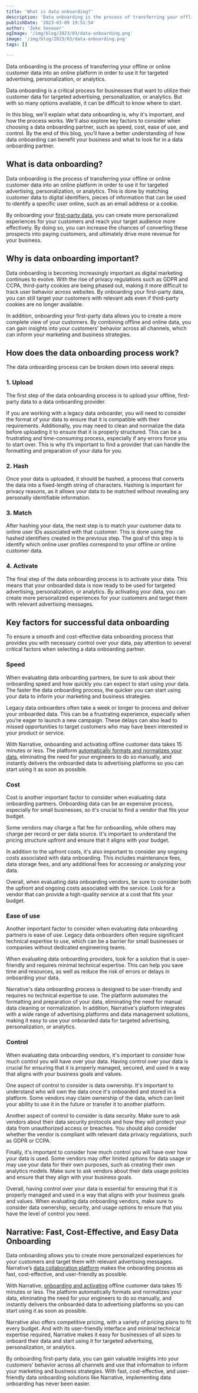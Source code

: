 ```yaml
---
title: 'What is data onboarding?'
description: 'Data onboarding is the process of transferring your offline customer data into an online platform to use it for targeted advertising and personalization.'
publishDate: '2023-03-09 19:51:54'
author: 'Zeke Sexauer'
ogImage: '/img/blog/2023/03/data-onboarding.png'
image: '/img/blog/2023/03/data-onboarding.png'
tags: []

---
```

Data onboarding is the process of transferring your offline or online customer data into an online platform in order to use it for targeted advertising, personalization, or analytics.

Data onboarding is a critical process for businesses that want to utilize their customer data for targeted advertising, personalization, or analytics. But with so many options available, it can be difficult to know where to start.

In this blog, we'll explain what data onboarding is, why it's important, and how the process works. We'll also explore key factors to consider when choosing a data onboarding partner, such as speed, cost, ease of use, and control. By the end of this blog, you'll have a better understanding of how data onboarding can benefit your business and what to look for in a data onboarding partner.

## What is data onboarding?

Data onboarding is the process of transferring your offline or online customer data into an online platform in order to use it for targeted advertising, personalization, or analytics. This is done by matching customer data to digital identifiers, pieces of information that can be used to identify a specific user online, such as an email address or a cookie.

By onboarding your [first-party data](/blog/first-party-second-party-third-party-data), you can create more personalized experiences for your customers and reach your target audience more effectively. By doing so, you can increase the chances of converting these prospects into paying customers, and ultimately drive more revenue for your business.

## Why is data onboarding important?

Data onboarding is becoming increasingly important as digital marketing continues to evolve. With the rise of privacy regulations such as GDPR and CCPA, third-party cookies are being phased out, making it more difficult to track user behavior across websites. By onboarding your first-party data, you can still target your customers with relevant ads even if third-party cookies are no longer available.

In addition, onboarding your first-party data allows you to create a more complete view of your customers. By combining offline and online data, you can gain insights into your customers' behavior across all channels, which can inform your marketing and business strategies.

## How does the data onboarding process work?

The data onboarding process can be broken down into several steps:

### 1\. Upload

The first step of the data onboarding process is to upload your offline, first-party data to a data onboarding provider.

If you are working with a legacy data onboarder, you will need to consider the format of your data to ensure that it is compatible with their requirements. Additionally, you may need to clean and normalize the data before uploading it to ensure that it is properly structured. This can be a frustrating and time-consuming process, especially if any errors force you to start over. This is why it’s important to find a provider that can handle the formatting and preparation of your data for you.

### 2\. Hash

Once your data is uploaded, it should be hashed, a process that converts the data into a fixed-length string of characters. Hashing is important for privacy reasons, as it allows your data to be matched without revealing any personally identifiable information.

### 3\. Match

After hashing your data, the next step is to match your customer data to online user IDs associated with that customer. This is done using the hashed identifiers created in the previous step. The goal of this step is to identify which online user profiles correspond to your offline or online customer data.

### 4\. Activate

The final step of the data onboarding process is to activate your data. This means that your onboarded data is now ready to be used for targeted advertising, personalization, or analytics. By activating your data, you can create more personalized experiences for your customers and target them with relevant advertising messages.

## Key factors for successful data onboarding

To ensure a smooth and cost-effective data onboarding process that provides you with necessary control over your data, pay attention to several critical factors when selecting a data onboarding partner.

### Speed

When evaluating data onboarding partners, be sure to ask about their onboarding speed and how quickly you can expect to start using your data. The faster the data onboarding process, the quicker you can start using your data to inform your marketing and business strategies.

Legacy data onboarders often take a week or longer to process and deliver your onboarded data. This can be a frustrating experience, especially when you’re eager to launch a new campaign. These delays can also lead to missed opportunities to target customers who may have been interested in your product or service.

With Narrative, onboarding and activating offline customer data takes 15 minutes or less. The platform [automatically formats and normalizes your data](/products/rosetta-stone), eliminating the need for your engineers to do so manually, and instantly delivers the onboarded data to advertising platforms so you can start using it as soon as possible.

### Cost

Cost is another important factor to consider when evaluating data onboarding partners. Onboarding data can be an expensive process, especially for small businesses, so it's crucial to find a vendor that fits your budget.

Some vendors may charge a flat fee for onboarding, while others may charge per record or per data source. It's important to understand the pricing structure upfront and ensure that it aligns with your budget.

In addition to the upfront costs, it's also important to consider any ongoing costs associated with data onboarding. This includes maintenance fees, data storage fees, and any additional fees for accessing or analyzing your data.

Overall, when evaluating data onboarding vendors, be sure to consider both the upfront and ongoing costs associated with the service. Look for a vendor that can provide a high-quality service at a cost that fits your budget.

### Ease of use

Another important factor to consider when evaluating data onboarding partners is ease of use. Legacy data onboarders often require significant technical expertise to use, which can be a barrier for small businesses or companies without dedicated engineering teams.

When evaluating data onboarding providers, look for a solution that is user-friendly and requires minimal technical expertise. This can help you save time and resources, as well as reduce the risk of errors or delays in onboarding your data.

Narrative's data onboarding process is designed to be user-friendly and requires no technical expertise to use. The platform automates the formatting and preparation of your data, eliminating the need for manual data cleaning or normalization. In addition, Narrative's platform integrates with a wide range of advertising platforms and data management solutions, making it easy to use your onboarded data for targeted advertising, personalization, or analytics.

### Control

When evaluating data onboarding vendors, it's important to consider how much control you will have over your data. Having control over your data is crucial for ensuring that it is properly managed, secured, and used in a way that aligns with your business goals and values.

One aspect of control to consider is data ownership. It's important to understand who will own the data once it's onboarded and stored in a platform. Some vendors may claim ownership of the data, which can limit your ability to use it in the future or transfer it to another platform.

Another aspect of control to consider is data security. Make sure to ask vendors about their data security protocols and how they will protect your data from unauthorized access or breaches. You should also consider whether the vendor is compliant with relevant data privacy regulations, such as GDPR or CCPA.

Finally, it's important to consider how much control you will have over how your data is used. Some vendors may offer limited options for data usage or may use your data for their own purposes, such as creating their own analytics models. Make sure to ask vendors about their data usage policies and ensure that they align with your business goals.

Overall, having control over your data is essential for ensuring that it is properly managed and used in a way that aligns with your business goals and values. When evaluating data onboarding vendors, make sure to consider data ownership, security, and usage options to ensure that you have the level of control you need.

## Narrative: Fast, Cost-Effective, and Easy Data Onboarding

Data onboarding allows you to create more personalized experiences for your customers and target them with relevant advertising messages. Narrative’s [data collaboration platform](/faq/what-is-data-collaboration) makes the onboarding process as fast, cost-effective, and user-friendly as possible.

With Narrative, [onboarding and activating](/solutions/identity-resolution) offline customer data takes 15 minutes or less. The platform automatically formats and normalizes your data, eliminating the need for your engineers to do so manually, and instantly delivers the onboarded data to advertising platforms so you can start using it as soon as possible.

Narrative also offers competitive pricing, with a variety of pricing plans to fit every budget. And with its user-friendly interface and minimal technical expertise required, Narrative makes it easy for businesses of all sizes to onboard their data and start using it for targeted advertising, personalization, or analytics.

By onboarding first-party data, you can gain valuable insights into your customers' behavior across all channels and use that information to inform your marketing and business strategies. With fast, cost-effective, and user-friendly data onboarding solutions like Narrative, implementing data onboarding has never been easier.
